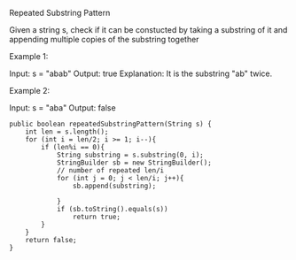 Repeated Substring Pattern

Given a string s, check if it can be constucted by taking a substring of it and appending multiple copies of the substring together

Example 1:

Input: s = "abab"
Output: true
Explanation: It is the substring "ab" twice.

Example 2:

Input: s = "aba"
Output: false

    public boolean repeatedSubstringPattern(String s) {
        int len = s.length();
        for (int i = len/2; i >= 1; i--){
            if (len%i == 0){
                String substring = s.substring(0, i);
                StringBuilder sb = new StringBuilder();
                // number of repeated len/i
                for (int j = 0; j < len/i; j++){
                    sb.append(substring);
                    
                }
                if (sb.toString().equals(s))
                    return true;
            }
        }
        return false;
    }
